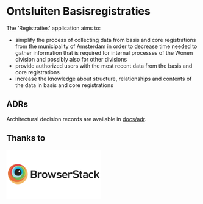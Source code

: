 # Ontsluiten Basisregistraties

The 'Registraties' application aims to:
- simplify the process of collecting data from basis and core registrations from the municipality of Amsterdam in order to decrease time needed to gather information that is required for internal processes of the Wonen division and possibly also for other divisions
- provide authorized users with the most recent data from the basis and core registrations
- increase the knowledge about structure, relationships and contents of the data in basis and core registrations

## ADRs
Architectural decision records are available in [docs/adr](./docs/adr/README.md).

## Thanks to
<a href="http://browserstack.com/"><img src="app/images/browserstack-logo-600x315.png" height="130" alt="BrowserStack Logo" /></a>
